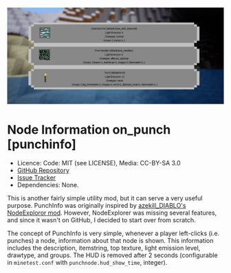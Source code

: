 ![Screenshot](screenshot.png)

Node Information on_punch [punchinfo]
=======================================
* Licence: Code: MIT (see LICENSE), Media: CC-BY-SA 3.0
* [GitHub Repository](https://github.com/octacian/punchinfo)
* [Issue Tracker](https://github.com/octacian/punchinfo/issues)
* Dependencies: None.

This is another fairly simple utility mod, but it can serve a very useful purpose. PunchInfo was originally inspired by [azekill_DIABLO's NodeExploror mod](https://forum.minetest.net/viewtopic.php?f=9&t=15565). However, NodeExplorer was missing several features, and since it wasn't on GitHub, I decided to start over from scratch.

The concept of PunchInfo is very simple, whenever a player left-clicks (i.e. punches) a node, information about that node is shown. This information includes the description, itemstring, top texture, light emission level, drawtype, and groups. The HUD is removed after 2 seconds (configurable in `minetest.conf` with `punchnode.hud_show_time`, integer).